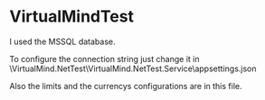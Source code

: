 # VirtualMindTest


I used the MSSQL database.

To configure the connection string just change it in \VirtualMind.NetTest\VirtualMind.NetTest.Service\appsettings.json

Also the limits and the currencys configurations are in this file.